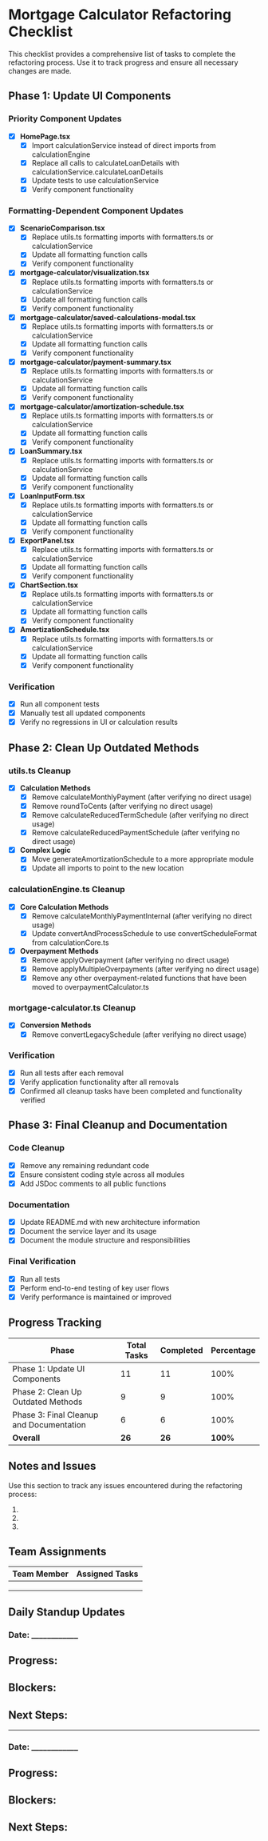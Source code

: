 # Mortgage Calculator Refactoring Checklist

This checklist provides a comprehensive list of tasks to complete the refactoring process. Use it to track progress and ensure all necessary changes are made.

## Phase 1: Update UI Components

### Priority Component Updates

- [x] **HomePage.tsx**
  - [x] Import calculationService instead of direct imports from calculationEngine
  - [x] Replace all calls to calculateLoanDetails with calculationService.calculateLoanDetails
  - [x] Update tests to use calculationService
  - [x] Verify component functionality

### Formatting-Dependent Component Updates

- [x] **ScenarioComparison.tsx**
  - [x] Replace utils.ts formatting imports with formatters.ts or calculationService
  - [x] Update all formatting function calls
  - [x] Verify component functionality

- [x] **mortgage-calculator/visualization.tsx**
  - [x] Replace utils.ts formatting imports with formatters.ts or calculationService
  - [x] Update all formatting function calls
  - [x] Verify component functionality

- [x] **mortgage-calculator/saved-calculations-modal.tsx**
  - [x] Replace utils.ts formatting imports with formatters.ts or calculationService
  - [x] Update all formatting function calls
  - [x] Verify component functionality

- [x] **mortgage-calculator/payment-summary.tsx**
  - [x] Replace utils.ts formatting imports with formatters.ts or calculationService
  - [x] Update all formatting function calls
  - [x] Verify component functionality

- [x] **mortgage-calculator/amortization-schedule.tsx**
  - [x] Replace utils.ts formatting imports with formatters.ts or calculationService
  - [x] Update all formatting function calls
  - [x] Verify component functionality

- [x] **LoanSummary.tsx**
  - [x] Replace utils.ts formatting imports with formatters.ts or calculationService
  - [x] Update all formatting function calls
  - [x] Verify component functionality

- [x] **LoanInputForm.tsx**
  - [x] Replace utils.ts formatting imports with formatters.ts or calculationService
  - [x] Update all formatting function calls
  - [x] Verify component functionality

- [x] **ExportPanel.tsx**
  - [x] Replace utils.ts formatting imports with formatters.ts or calculationService
  - [x] Update all formatting function calls
  - [x] Verify component functionality

- [x] **ChartSection.tsx**
  - [x] Replace utils.ts formatting imports with formatters.ts or calculationService
  - [x] Update all formatting function calls
  - [x] Verify component functionality

- [x] **AmortizationSchedule.tsx**
  - [x] Replace utils.ts formatting imports with formatters.ts or calculationService
  - [x] Update all formatting function calls
  - [x] Verify component functionality

### Verification

- [x] Run all component tests
- [x] Manually test all updated components
- [x] Verify no regressions in UI or calculation results

## Phase 2: Clean Up Outdated Methods

### utils.ts Cleanup

- [x] **Calculation Methods**
  - [x] Remove calculateMonthlyPayment (after verifying no direct usage)
  - [x] Remove roundToCents (after verifying no direct usage)
  - [x] Remove calculateReducedTermSchedule (after verifying no direct usage)
  - [x] Remove calculateReducedPaymentSchedule (after verifying no direct usage)

- [x] **Complex Logic**
  - [x] Move generateAmortizationSchedule to a more appropriate module
  - [x] Update all imports to point to the new location

### calculationEngine.ts Cleanup

- [x] **Core Calculation Methods**
  - [x] Remove calculateMonthlyPaymentInternal (after verifying no direct usage)
  - [x] Update convertAndProcessSchedule to use convertScheduleFormat from calculationCore.ts

- [x] **Overpayment Methods**
  - [x] Remove applyOverpayment (after verifying no direct usage)
  - [x] Remove applyMultipleOverpayments (after verifying no direct usage)
  - [x] Remove any other overpayment-related functions that have been moved to overpaymentCalculator.ts

### mortgage-calculator.ts Cleanup

- [x] **Conversion Methods**
  - [x] Remove convertLegacySchedule (after verifying no direct usage)

### Verification

- [x] Run all tests after each removal
- [x] Verify application functionality after all removals
- [x] Confirmed all cleanup tasks have been completed and functionality verified

## Phase 3: Final Cleanup and Documentation

### Code Cleanup

- [x] Remove any remaining redundant code
- [x] Ensure consistent coding style across all modules
- [x] Add JSDoc comments to all public functions

### Documentation

- [x] Update README.md with new architecture information
- [x] Document the service layer and its usage
- [x] Document the module structure and responsibilities

### Final Verification

- [x] Run all tests
- [x] Perform end-to-end testing of key user flows
- [x] Verify performance is maintained or improved

## Progress Tracking

| Phase | Total Tasks | Completed | Percentage |
|-------|-------------|-----------|------------|
| Phase 1: Update UI Components | 11 | 11 | 100% |
| Phase 2: Clean Up Outdated Methods | 9 | 9 | 100% |
| Phase 3: Final Cleanup and Documentation | 6 | 6 | 100% |
| **Overall** | **26** | **26** | **100%** |

## Notes and Issues

Use this section to track any issues encountered during the refactoring process:

1. 
2. 
3. 

## Team Assignments

| Team Member | Assigned Tasks |
|-------------|---------------|
|  |  |
|  |  |
|  |  |

## Daily Standup Updates

### Date: ____________

**Progress:**
- 

**Blockers:**
- 

**Next Steps:**
- 

---

### Date: ____________

**Progress:**
- 

**Blockers:**
- 

**Next Steps:**
-